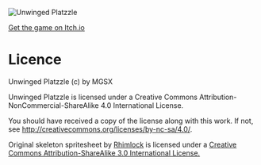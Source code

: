 
![Unwinged Platzzle](cover.png)

[Get the game on Itch.io](https://mgsx.itch.io/unwinged-platzzle)

# Licence

Unwinged Platzzle (c) by MGSX

Unwinged Platzzle is licensed under a
Creative Commons Attribution-NonCommercial-ShareAlike 4.0 International License.

You should have received a copy of the license along with this
work. If not, see <http://creativecommons.org/licenses/by-nc-sa/4.0/>.

Original skeleton spritesheet by [Rhimlock](https://opengameart.org/content/lpc-skeleton) is licensed under a
[Creative Commons Attribution-ShareAlike 3.0 International License.](http://creativecommons.org/licenses/by-sa/3.0/)
